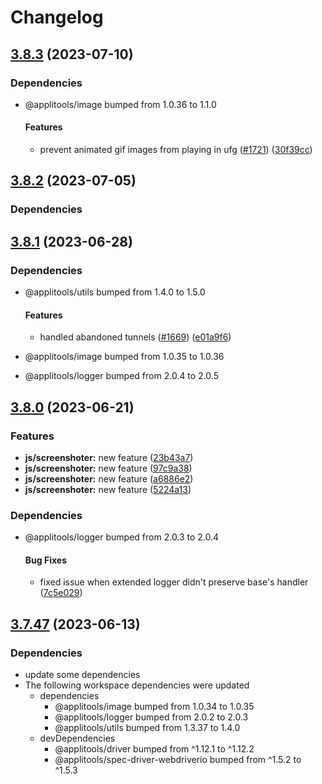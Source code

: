 # Changelog

## [3.8.3](https://github.com/applitools/eyes.sdk.javascript1/compare/js/screenshoter@3.8.2...js/screenshoter@3.8.3) (2023-07-10)


### Dependencies

* @applitools/image bumped from 1.0.36 to 1.1.0
  #### Features

  * prevent animated gif images from playing in ufg ([#1721](https://github.com/applitools/eyes.sdk.javascript1/issues/1721)) ([30f39cc](https://github.com/applitools/eyes.sdk.javascript1/commit/30f39cc8ef2cdfa1d85bd7a0037b818db1b52e1b))

## [3.8.2](https://github.com/applitools/eyes.sdk.javascript1/compare/js/screenshoter@3.8.1...js/screenshoter@3.8.2) (2023-07-05)


### Dependencies



## [3.8.1](https://github.com/applitools/eyes.sdk.javascript1/compare/js/screenshoter@3.8.0...js/screenshoter@3.8.1) (2023-06-28)


### Dependencies

* @applitools/utils bumped from 1.4.0 to 1.5.0
  #### Features

  * handled abandoned tunnels ([#1669](https://github.com/applitools/eyes.sdk.javascript1/issues/1669)) ([e01a9f6](https://github.com/applitools/eyes.sdk.javascript1/commit/e01a9f6f7543fc5e6bd842acf6ee8de8cfb49998))
* @applitools/image bumped from 1.0.35 to 1.0.36

* @applitools/logger bumped from 2.0.4 to 2.0.5


## [3.8.0](https://github.com/applitools/eyes.sdk.javascript1/compare/js/screenshoter@3.7.47...js/screenshoter@3.8.0) (2023-06-21)


### Features

* **js/screenshoter:** new feature ([23b43a7](https://github.com/applitools/eyes.sdk.javascript1/commit/23b43a7a0634f6262f5cfa683acd58975bcaa949))
* **js/screenshoter:** new feature ([97c9a38](https://github.com/applitools/eyes.sdk.javascript1/commit/97c9a38ea03ce4065ea9e593f2eb9b2dc02d03b1))
* **js/screenshoter:** new feature ([a6886e2](https://github.com/applitools/eyes.sdk.javascript1/commit/a6886e2596e6162f0f38d84cf5e99f23906330fc))
* **js/screenshoter:** new feature ([5224a13](https://github.com/applitools/eyes.sdk.javascript1/commit/5224a132edf26d0fb023cfc2074e66b610b60c30))


### Dependencies

* @applitools/logger bumped from 2.0.3 to 2.0.4
  #### Bug Fixes

  * fixed issue when extended logger didn't preserve base's handler ([7c5e029](https://github.com/applitools/eyes.sdk.javascript1/commit/7c5e0299522f792aad72b7b3827df31a1ab2d68f))

## [3.7.47](https://github.com/applitools/eyes.sdk.javascript1/compare/js/screenshoter-v3.7.46...js/screenshoter@3.7.47) (2023-06-13)


### Dependencies

* update some dependencies
* The following workspace dependencies were updated
  * dependencies
    * @applitools/image bumped from 1.0.34 to 1.0.35
    * @applitools/logger bumped from 2.0.2 to 2.0.3
    * @applitools/utils bumped from 1.3.37 to 1.4.0
  * devDependencies
    * @applitools/driver bumped from ^1.12.1 to ^1.12.2
    * @applitools/spec-driver-webdriverio bumped from ^1.5.2 to ^1.5.3
